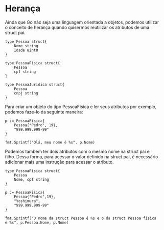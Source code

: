 # **Herança**
Ainda que Go não seja uma linguagem orientada a objetos, podemos utilizar o conceito de herança quando quisermos reutilizar os atributos de uma struct pai.

    type Pessoa struct{
        Nome string
        Idade uint8
    }

    type PessoaFisica struct{
        Pessoa
        cpf string
    }

    type PessoaJuridica struct{
        Pessoa
        cnpj string
    }

Para criar um objeto do tipo PessoaFisica e ler seus atributos por exemplo, podemos faze-lo da seguinte maneira:

    p := PessoaFisica{
        Pessoa{"Pedro", 19},
        "999.999.999-99"
    }

    fmt.Sprintf("Olá, meu nome é %s", p.Nome)

Podemos também ter dois atributos com o mesmo nome na struct pai e filho. Dessa forma, para acessar o valor definido na struct pai, é necessário adicionar mais uma instrução para acessar o atributo.

    type PessoaFisica struct{
        Pessoa
        Nome, cpf string
    }

    p := PessoaFisica{
        Pessoa{"Pedro",19},
        "Yoshimura",
        "999.999.999-99"
    }

    fmt.Sprintf("O nome da struct Pessoa é %s e o da struct Pessoa física é %s", p.Pessoa.Nome, p.Nome)